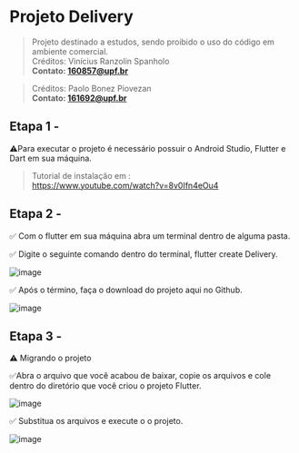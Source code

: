 # Projeto Delivery

>Projeto destinado a estudos, sendo proibido o uso do código em ambiente comercial.  
>Créditos: Vinícius Ranzolin Spanholo  
>**Contato: 160857@upf.br**  



 
>
>Créditos: Paolo Bonez Piovezan  
>**Contato: 161692@upf.br**

## Etapa 1 - 
⚠️Para executar o projeto é necessário possuir o Android Studio, Flutter e Dart em sua máquina.  
>Tutorial de instalação em :  
>https://www.youtube.com/watch?v=8v0Ifn4eOu4  


## Etapa 2 -
✅ Com o flutter em sua máquina abra um terminal dentro de alguma pasta.  

✅ Digite o seguinte comando dentro do terminal, flutter create Delivery.  

![image](https://user-images.githubusercontent.com/53911433/124665272-e68c4800-de82-11eb-83fb-f1eb3615e8ea.png)  

✅ Após o término, faça o download do projeto aqui no Github.  

![image](https://user-images.githubusercontent.com/53911433/124665419-13405f80-de83-11eb-81e1-8cc3edff4aba.png)  

## Etapa 3 -  

⚠️ Migrando o projeto  

✅Abra o arquivo que você acabou de baixar, copie os arquivos e cole dentro do diretório que você criou o projeto Flutter.  

![image](https://user-images.githubusercontent.com/53911433/124665690-69ad9e00-de83-11eb-9bc6-2add371b7116.png)  

✅ Substitua os arquivos e execute o o projeto.  

![image](https://user-images.githubusercontent.com/53911433/124666057-dc1e7e00-de83-11eb-8bea-b030e8475190.png)  



